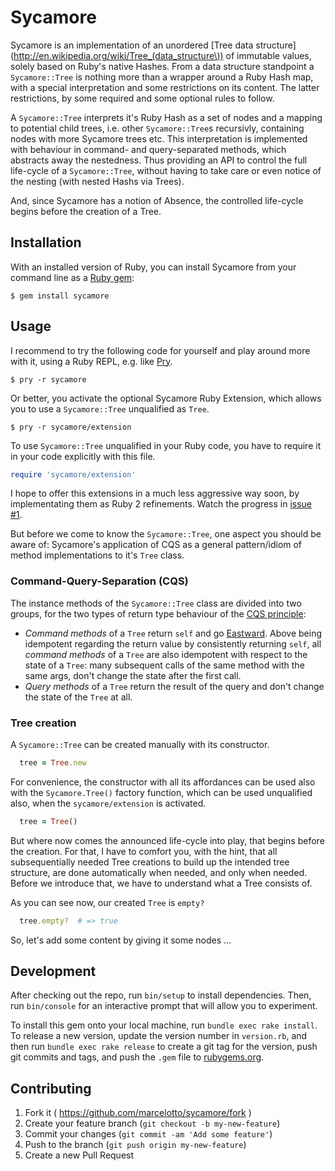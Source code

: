 # Sycamore

Sycamore is an implementation of an unordered [Tree data structure](http://en.wikipedia.org/wiki/Tree_(data_structure\)) of immutable values, solely based on Ruby's native Hashes. From a data structure standpoint a `Sycamore::Tree` is nothing more than a wrapper around a Ruby Hash map, with a special interpretation and some restrictions on its content. The latter restrictions, by some required and some optional rules to follow. 

A `Sycamore::Tree` interprets it's Ruby Hash as a set of nodes and a mapping to potential child trees, i.e. other `Sycamore::Tree`s recursivly, containing nodes with more Sycamore trees etc. This interpretation is implemented with behaviour in command- and query-separated methods, which abstracts away the nestedness. Thus providing an API to control the full life-cycle of a `Sycamore::Tree`, without having to take care or even notice of the nesting (with nested Hashs via Trees). 

And, since Sycamore has a notion of Absence, the controlled life-cycle begins before the creation of a Tree.


## Installation

With an installed version of Ruby, you can install Sycamore from your command line as a [Ruby gem](https://rubygems.org/gems/sycamore):

    $ gem install sycamore


## Usage

I recommend to try the following code for yourself and play around more with it, using a Ruby REPL, e.g. like [Pry](http://pryrepl.org).

    $ pry -r sycamore

Or better, you activate the optional Sycamore Ruby Extension, which allows you to use a `Sycamore::Tree` unqualified as `Tree`.

    $ pry -r sycamore/extension

To use `Sycamore::Tree` unqualified in your Ruby code, you have to require it in your code explicitly with this file.

```ruby
require 'sycamore/extension'
```

I hope to offer this extensions in a much less aggressive way soon, by implementating them as Ruby 2 refinements. Watch the progress in [issue #1]().

But before we come to know the `Sycamore::Tree`, one aspect you should be aware of: Sycamore's application of CQS as a general pattern/idiom of method implementations to it's `Tree` class.


### Command-Query-Separation (CQS)

The instance methods of the `Sycamore::Tree` class are divided into two groups, for the two types of return type behaviour of the [CQS principle]():

- _Command methods_ of a `Tree` return `self` and go [Eastward](). Above being idempotent regarding the return value by consistently returning `self`, all _command methods_ of a `Tree` are also idempotent with respect to the state of a `Tree`: many subsequent calls of the same method with the same args, don't change the state after the first call.
-  _Query methods_ of a `Tree` return the result of the query and don't change the state of the `Tree` at all.


### Tree creation

A `Sycamore::Tree` can be created manually with its constructor.

```ruby
  tree = Tree.new
```

For convenience, the constructor with all its affordances can be used also with the `Sycamore.Tree()` factory function, which can be used unqualified also, when the `sycamore/extension` is activated.

```ruby
  tree = Tree()
```

But where now comes the announced life-cycle into play, that begins before the creation. For that, I have to comfort you, with the hint, that all subsequentially needed Tree creations to build up the intended tree structure, are done automatically when needed, and only when needed. Before we introduce that, we have to understand what a Tree consists of.

As you can see now, our created `Tree` is `empty?`

```ruby
  tree.empty?  # => true
```

So, let's add some content by giving it some nodes ...


## Development

After checking out the repo, run `bin/setup` to install dependencies. Then, run `bin/console` for an interactive prompt that will allow you to experiment.

To install this gem onto your local machine, run `bundle exec rake install`. To release a new version, update the version number in `version.rb`, and then run `bundle exec rake release` to create a git tag for the version, push git commits and tags, and push the `.gem` file to [rubygems.org](https://rubygems.org).

## Contributing


1. Fork it ( https://github.com/marcelotto/sycamore/fork )
2. Create your feature branch (`git checkout -b my-new-feature`)
3. Commit your changes (`git commit -am 'Add some feature'`)
4. Push to the branch (`git push origin my-new-feature`)
5. Create a new Pull Request
